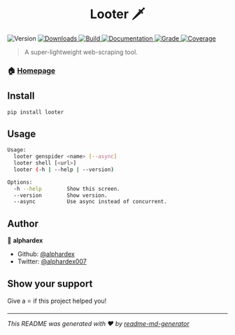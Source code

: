 <h1 align="center">Looter 🗡️</h1>
<p>
  <img alt="Version" src="https://img.shields.io/badge/version-2.18-blue.svg?cacheSeconds=2592000" />
  <a href="https://pepy.tech/project/looter">
    <img alt="Downloads" src="https://pepy.tech/badge/looter" target="_blank" />
  </a>
  <a href="https://api.travis-ci.org/alphardex/looter">
    <img alt="Build" src="https://api.travis-ci.org/alphardex/looter.svg" target="_blank" />
  </a>
  <a href="https://looter.readthedocs.io/en/latest/">
    <img alt="Documentation" src="https://img.shields.io/badge/documentation-yes-brightgreen.svg" target="_blank" />
  </a>
  <a href="https://www.codacy.com/project/alphardex/looter/dashboard?utm_source=github.com&amp;utm_medium=referral&amp;utm_content=alphardex/looter&amp;utm_campaign=Badge_Grade_Dashboard">
    <img alt="Grade" src="https://api.codacy.com/project/badge/Grade/78dbe75cccef4c5887ea236e9afcb89e" target="_blank" />
  </a>
  <a href="https://codecov.io/gh/alphardex/looter">
    <img alt="Coverage" src="https://codecov.io/gh/alphardex/looter/branch/master/graph/badge.svg" target="_blank" />
  </a>
</p>

> A super-lightweight web-scraping tool.

### 🏠 [Homepage](https://looter.readthedocs.io/en/latest/)

## Install

```sh
pip install looter
```

## Usage

```sh
Usage:
  looter genspider <name> [--async]
  looter shell [<url>]
  looter (-h | --help | --version)

Options:
  -h --help        Show this screen.
  --version        Show version.
  --async          Use async instead of concurrent.
```

## Author

👤 **alphardex**

* Github: [@alphardex](https://github.com/alphardex)
* Twitter: [@alphardex007](https://twitter.com/alphardex007)

## Show your support

Give a ⭐️ if this project helped you!

***
_This README was generated with ❤️ by [readme-md-generator](https://github.com/kefranabg/readme-md-generator)_
